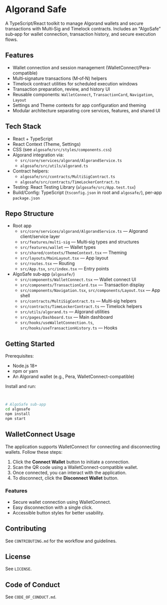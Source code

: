 # Algorand Safe

A TypeScript/React toolkit to manage Algorand wallets and secure transactions with Multi‑Sig and Timelock contracts. Includes an “AlgoSafe” sub‑app for wallet connection, transaction history, and secure execution flows.

## Features
- Wallet connection and session management (WalletConnect/Pera-compatible)
- Multi‑signature transactions (M‑of‑N) helpers
- Timelock contract utilities for scheduled execution windows
- Transaction preparation, review, and history UI
- Reusable components: `WalletConnect`, `TransactionCard`, `Navigation`, `Layout`
- Settings and Theme contexts for app configuration and theming
- Modular architecture separating core services, features, and shared UI

## Tech Stack
- React + TypeScript
- React Context (Theme, Settings)
- CSS (see `algosafe/src/styles/components.css`)
- Algorand integration via:
  - `src/core/services/algorand/AlgorandService.ts`
  - `algosafe/src/utils/algorand.ts`
- Contract helpers:
  - `algosafe/src/contracts/MultiSigContract.ts`
  - `algosafe/src/contracts/TimeLockerContract.ts`
- Testing: React Testing Library (`algosafe/src/App.test.tsx`)
- Build/Config: TypeScript (`tsconfig.json` in root and `algosafe/`), per-app `package.json`

## Repo Structure
- Root app
  - `src/core/services/algorand/AlgorandService.ts` — Algorand client/service layer
  - `src/features/multi-sig` — Multi‑sig types and structures
  - `src/features/wallet` — Wallet types
  - `src/shared/contexts/ThemeContext.tsx` — Theming
  - `src/layouts/MainLayout.tsx` — App layout
  - `src/routes.tsx` — Routing
  - `src/App.tsx`, `src/index.tsx` — Entry points
- AlgoSafe sub‑app (`algosafe/`)
  - `src/components/WalletConnect.tsx` — Wallet connect UI
  - `src/components/TransactionCard.tsx` — Transaction display
  - `src/components/Navigation.tsx`, `src/components/Layout.tsx` — App shell
  - `src/contracts/MultiSigContract.ts` — Multi‑sig helpers
  - `src/contracts/TimeLockerContract.ts` — Timelock helpers
  - `src/utils/algorand.ts` — Algorand utilities
  - `src/pages/Dashboard.tsx` — Main dashboard
  - `src/hooks/useWalletConnection.ts`, `src/hooks/useTransactionHistory.ts` — Hooks

## Getting Started

Prerequisites:
- Node.js 18+
- npm or yarn
- An Algorand wallet (e.g., Pera, WalletConnect-compatible)

Install and run:

```bash


# AlgoSafe sub‑app
cd algosafe
npm install
npm start
```

## WalletConnect Usage

The application supports WalletConnect for connecting and disconnecting wallets. Follow these steps:

1. Click the **Connect Wallet** button to initiate a connection.
2. Scan the QR code using a WalletConnect-compatible wallet.
3. Once connected, you can interact with the application.
4. To disconnect, click the **Disconnect Wallet** button.

### Features
- Secure wallet connection using WalletConnect.
- Easy disconnection with a single click.
- Accessible button styles for better usability.

## Contributing
See `CONTRIBUTING.md` for the workflow and guidelines.

## License
See `LICENSE`.
## Code of Conduct
See `CODE_OF_CONDUCT.md`.
